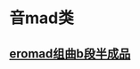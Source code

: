 # 音mad类
## [eromad组曲b段半成品](https://github.com/V4refT5f/V4refT5f.github.io/blob/master/Res/Eromad0.9.wav)
